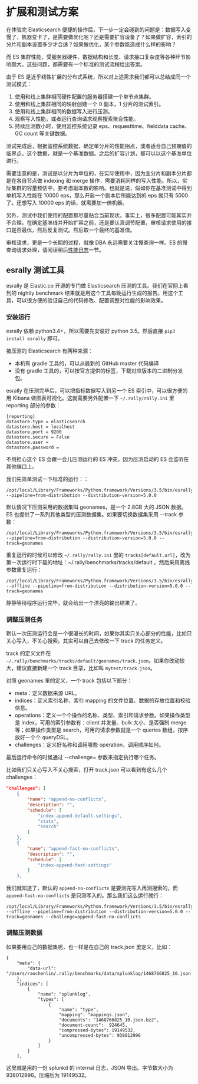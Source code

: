 # 扩展和测试方案

在体验完 Elasticsearch 便捷的操作后，下一步一定会碰到的问题是：数据写入变慢了，机器变卡了，是需要做优化呢？还是需要扩容设备了？如果做扩容，索引的分片和副本设置多少才合适？如果做优化，某个参数能造成什么样的影响？

而 ES 集群性能，受服务器硬件、数据结构和长度、请求接口复杂度等各种环节影响颇大。这些问题，都需要有一个标准的测试流程给出答案。

由于 ES 是近乎线性扩展的分布式系统，所以对上述需求我们都可以总结成同一个测试模式：

1. 使用和线上集群相同硬件配置的服务器搭建一个单节点集群。
2. 使用和线上集群相同的映射创建一个 0 副本，1 分片的测试索引。
3. 使用和线上集群相同的数据写入进行压测。
4. 观察写入性能，或者运行查询请求观察搜索聚合性能。
5. 持续压测数小时，使用监控系统记录 eps、requesttime、fielddata cache、GC count 等关键数据。

测试完成后，根据监控系统数据，确定单分片的性能拐点，或者适合自己预期值的临界点。这个数据，就是一个基准数据。之后的扩容计划，都可以以这个基准单位进行。

需要注意的是，测试是以分片为单位的，在实际使用中，因为主分片和副本分片都是在各自节点做 indexing 和 merge 操作，需要消耗同样的写入性能。所以，实际集群的容量预估中，要考虑副本数的影响。也就是说，假如你在基准测试中得到单机写入性能在 10000 eps，那么开启一个副本后所能达到的 eps 就只有 5000 了。还想写入 10000 eps 的话，就需要加一倍机器。

另外，测试中我们使用的配置都尽量贴合当前现状。事实上，很多配置可能其实并不合理。在确定基准线并开始扩容之前，还是要认真调节配置，审核请求使用的接口是否最优，然后反复测试。然后取一个最终的基准值。

审核请求，更是一个长期的过程，就像 DBA 永远需要关注慢查询一样。ES 的慢查询请求处理，请阅读稍后[性能日志](./monitor/logging.md)一节。

## esrally 测试工具

esrally 是 Elastic.co 开源的专门做 Elasticsearch 压测的工具。我们在官网上看到的 nightly benchmark 结果就是用这个工具每晚运行生成的报告。用这个工具，可以很方便的验证自己的代码修改、配置调整对性能的影响效果。

### 安装运行

esrally 依赖 python3.4+，所以需要先安装好 python 3.5。然后直接 `pip3 install esrally` 即可。

被压测的 Elasticsearch 有两种来源：

* 本机有 gradle 工具的，可以从最新的 GitHub master 代码编译
* 没有 gradle 工具的，可以按官方提供的标签，下载对应版本的二进制分发包。

esrally 在压测完毕后，可以把指标数据写入到另一个 ES 索引中，可以很方便的用 Kibana 做图表可视化。这就需要另外配置一下 `~/.rally/rally.ini` 里 reporting 部分的参数：

```
[reporting]
datastore.type = elasticsearch
datastore.host = localhost
datastore.port = 9200
datastore.secure = False
datastore.user =
datastore.password =

```

不用担心这个 ES 会跟一会儿压测运行的 ES 冲突，因为压测启动的 ES 会监听在其他端口上。

我们先简单测试一下标准的运行：：

```
/opt/local/Library/Frameworks/Python.framework/Versions/3.5/bin/esrally --pipeline=from-distribution --distribution-version=5.0.0
```

默认情况下压测采用的数据集叫 geonames，是一个 2.8GB 大的 JSON 数据。ES 也提供了一系列其他类型的压测数据集。如果要切换数据集采用 --track 参数：

```
/opt/local/Library/Frameworks/Python.framework/Versions/3.5/bin/esrally --pipeline=from-distribution --distribution-version=5.0.0 --track=geonames
```

重复运行的时候可以修改 `~/.rally/rally.ini` 里的 `tracks[default.url]`，改为第一次运行时下载的地址：~/.rally/benchmarks/tracks/default 。然后采用离线参数重复运行：

```
/opt/local/Library/Frameworks/Python.framework/Versions/3.5/bin/esrally --offline --pipeline=from-distribution --distribution-version=5.0.0 --track=geonames
```

静静等待程序运行完毕，就会给出一个漂亮的输出结果了。

### 调整压测任务

默认一次压测运行会是一个很漫长的时间，如果你其实只关心部分的性能，比如只关心写入，不关心搜索。其实可以自己去修改一下 track 的任务定义。

track 的定义文件在 `~/.rally/benchmarks/tracks/default/geonames/track.json`。如果你改动较大，建议直接新建一个 track 目录，比如叫 `mytest/track.json`。

对照 geonames 里的定义，一个 track 包括以下部分：

* meta：定义数据来源 URL。
* indices：定义索引名称、索引 mapping 的文件位置、数据的存放位置和校验信息。
* operations：定义一个个操作的名称、类型、索引和请求参数。如果操作类型是 index，可用的索引参数有：client 并发量、bulk 大小、是否强制 merge 等；如果操作类型是 search，可用的请求参数就是一个 queries 数组，按序放好一个个 queryDSL。
* challenges：定义好名称和调用哪些 operation，调用顺序如何。

最后运行命令的时候通过 --challenge= 参数来指定执行哪个任务。

比如我们只关心写入不关心搜索，打开 track.json 可以看到有这么几个 challenges：

```JSON
"challenges": [
    {
        "name": "append-no-conflicts",
        "description": "",
        "schedule": [
            "index-append-default-settings",
            "stats",
            "search"
        ]
    },
    {
        "name": "append-fast-no-conflicts",
        "description": "",
        "schedule": [
            "index-append-fast-settings"
        ]
    },
```

我们就知道了，默认的 `append-no-conflicts` 是要测完写入再测搜索的，而 `append-fast-no-conflicts` 是只测写入的。那么我们这么运行就行：

```
/opt/local/Library/Frameworks/Python.framework/Versions/3.5/bin/esrally --offline --pipeline=from-distribution --distribution-version=5.0.0 --track=geonames --challenge=append-fast-no-conflicts
```

### 调整压测数据

如果要用自己的数据集呢，也一样是在自己的 track.json 里定义，比如：

```
{
    "meta": {
        "data-url": "/Users/raochenlin/.rally/benchmarks/data/splunklog/1468766825_10.json.bz2"
    },
    "indices": [
        {
            "name": "splunklog",
            "types": [
                {
                    "name": "type",
                    "mapping": "mappings.json",
                    "documents": "1468766825_10.json.bz2",
                    "document-count":  924645,
                    "compressed-bytes": 19149532,
                    "uncompressed-bytes": 938012996
                }
            ]
        }
    ],
```

这里就是用的一份 splunkd 的 internal 日志，JSON 导出。字节数大小为 938012996。压缩后为 19149532。
